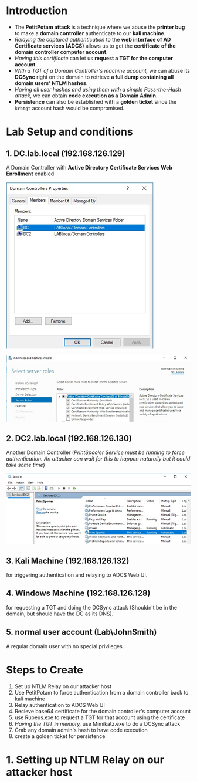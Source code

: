 # Introduction
- The **PetitPotam attack** is a technique where we abuse the **printer bug** to make a **domain controller** authenticate to our **kali machine**.
- *Relaying the captured authentication* to the **web interface of AD Certificate services (ADCS)** allows us to get the **certificate of the domain controller computer account**.
- *Having this certificate* can let us **request a TGT for the computer account**.
- *With a TGT of a Domain Controller's machine account,* we can abuse its **DCSync** right on the domain to retrieve **a full dump containing all domain users' NTLM hashes**.
- *Having all user hashes and using them with a simple Pass-the-Hash attack,* we can obtain **code execution as a Domain Admin**.
- **Persistence** can also be established with a **golden ticket** since the `krbtgt` account hash would be compromised.

# Lab Setup and conditions
## 1. DC.lab.local (192.168.126.129)
A Domain Controller with **Active Directory Certificate Services Web Enrollment** enabled

![Domain-Controllers](Domain-Controllers.jpg)

![AD-CS-Installed](AD-CS-Installed.jpg)

## 2. DC2.lab.local (192.168.126.130)
Another Domain Controller (*PrintSpooler Service must be running to force authentication. An attacker can wait for this to happen naturally but it could take some time*)

![Spooler-Running](Spooler-Running.jpg)

## 3. Kali Machine (192.168.126.132)
for triggering authentication and relaying to ADCS Web UI.

## 4. Windows Machine (192.168.126.128)
for requesting a TGT and doing the DCSync attack (Shouldn't be in the domain, but should have the DC as its DNS).

## 5. normal user account (Lab\JohnSmith)
A regular domain user with no special privileges.




# Steps to Create
1. Set up NTLM Relay on our attacker host
2. Use PetitPotam to force authentication from a domain controller back to kali machine
3. Relay authentication to ADCS Web UI
4. Recieve base64 certificate for the domain controller's computer account
5. use Rubeus.exe to request a TGT for that account using the certificate
6. *Having the TGT in memory,* use Mimikatz.exe to do a DCSync attack
7. Grab any domain admin's hash to have code execution
8. create a golden ticket for persistence

# 1. Setting up NTLM Relay on our attacker host